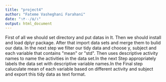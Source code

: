 ```yaml
---
title: "project4"
author: "Fateme Vasheghani Farahani"
date: "۱۴۰۰/۵/۱"
output: html_document
---
```


First of all we should set directory and put datas in It. Then we should install and load 
dplyr package. After that import data sets and merge them to bulid our data. In the next 
step we filter our tidy data and choose y, subject and each variable that contains "mean"
or "std". Then uses descriptive activity names to name the activities in the data set.In 
the next Step appropriately labels the data set with descriptive variable names.In the Final
step caluculate mean of each variable based on different activity and subject and export 
this tidy data as text format.


